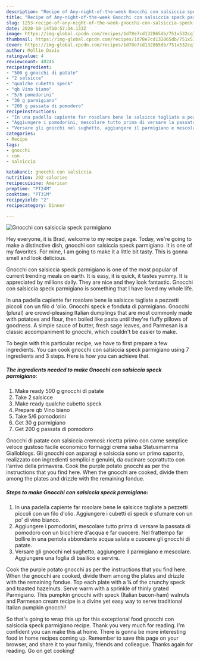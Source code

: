 ```yaml
---
description: "Recipe of Any-night-of-the-week Gnocchi con salsiccia speck parmigiano"
title: "Recipe of Any-night-of-the-week Gnocchi con salsiccia speck parmigiano"
slug: 1253-recipe-of-any-night-of-the-week-gnocchi-con-salsiccia-speck-parmigiano
date: 2020-10-14T10:57:34.133Z
image: https://img-global.cpcdn.com/recipes/1d78e7cd132865db/751x532cq70/gnocchi-con-salsiccia-speck-parmigiano-recipe-main-photo.jpg
thumbnail: https://img-global.cpcdn.com/recipes/1d78e7cd132865db/751x532cq70/gnocchi-con-salsiccia-speck-parmigiano-recipe-main-photo.jpg
cover: https://img-global.cpcdn.com/recipes/1d78e7cd132865db/751x532cq70/gnocchi-con-salsiccia-speck-parmigiano-recipe-main-photo.jpg
author: Mollie Davis
ratingvalue: 4
reviewcount: 40246
recipeingredient:
- "500 g gnocchi di patate"
- "2 salsicce"
- "qualche cubetto speck"
- "qb Vino biano"
- "5/6 pomodorini"
- "30 g parmigiano"
- "200 g passata di pomodoro"
recipeinstructions:
- "In una padella capiente far rosolare bene le salsicce tagliate a pezzetti piccoli con un filo d&#39;olio. Aggiungere i cubetti di speck e sfumare con un po&#39; di vino bianco."
- "Aggiungere i pomodorini, mescolare tutto prima di versare la passata di pomodoro con un bicchiere d&#39;acqua e far cuocere. Nel frattempo far bollire in una pentola abbondante acqua salata e cuocere gli gnocchi di patate."
- "Versare gli gnocchi nel sughetto, aggiungere il parmigiano e mescolare. Aggiungere una foglia di basilico e servire."
categories:
- Recipe
tags:
- gnocchi
- con
- salsiccia

katakunci: gnocchi con salsiccia 
nutrition: 292 calories
recipecuisine: American
preptime: "PT24M"
cooktime: "PT31M"
recipeyield: "2"
recipecategory: Dinner

---
```



![Gnocchi con salsiccia speck parmigiano](https://img-global.cpcdn.com/recipes/1d78e7cd132865db/751x532cq70/gnocchi-con-salsiccia-speck-parmigiano-recipe-main-photo.jpg)

Hey everyone, it is Brad, welcome to my recipe page. Today, we're going to make a distinctive dish, gnocchi con salsiccia speck parmigiano. It is one of my favorites. For mine, I am going to make it a little bit tasty. This is gonna smell and look delicious.

Gnocchi con salsiccia speck parmigiano is one of the most popular of current trending meals on earth. It is easy, it is quick, it tastes yummy. It is appreciated by millions daily. They are nice and they look fantastic. Gnocchi con salsiccia speck parmigiano is something that I have loved my whole life.

In una padella capiente far rosolare bene le salsicce tagliate a pezzetti piccoli con un filo d &#39;olio. Gnocchi speck e fonduta di parmigiano. Gnocchi (plural) are crowd-pleasing Italian dumplings that are most commonly made with potatoes and flour, then boiled like pasta until they&#39;re fluffy pillows of goodness. A simple sauce of butter, fresh sage leaves, and Parmesan is a classic accompaniment to gnocchi, which couldn&#39;t be easier to make.


To begin with this particular recipe, we have to first prepare a few ingredients. You can cook gnocchi con salsiccia speck parmigiano using 7 ingredients and 3 steps. Here is how you can achieve that.

<!--inarticleads1-->

##### The ingredients needed to make Gnocchi con salsiccia speck parmigiano:

1. Make ready 500 g gnocchi di patate
1. Take 2 salsicce
1. Make ready qualche cubetto speck
1. Prepare qb Vino biano
1. Take 5/6 pomodorini
1. Get 30 g parmigiano
1. Get 200 g passata di pomodoro


Gnocchi di patate con salsiccia cremosi: ricetta primo con carne semplice veloce gustoso facile economico formaggi crema salsa Statusmamma Gialloblogs. Gli gnocchi con asparagi e salsiccia sono un primo saporito, realizzato con ingredienti semplici e genuini, da cucinare soprattutto con l&#39;arrivo della primavera. Cook the purple potato gnocchi as per the instructions that you find here. When the gnocchi are cooked, divide them among the plates and drizzle with the remaining fondue. 

<!--inarticleads2-->

##### Steps to make Gnocchi con salsiccia speck parmigiano:

1. In una padella capiente far rosolare bene le salsicce tagliate a pezzetti piccoli con un filo d&#39;olio. Aggiungere i cubetti di speck e sfumare con un po&#39; di vino bianco.
1. Aggiungere i pomodorini, mescolare tutto prima di versare la passata di pomodoro con un bicchiere d&#39;acqua e far cuocere. Nel frattempo far bollire in una pentola abbondante acqua salata e cuocere gli gnocchi di patate.
1. Versare gli gnocchi nel sughetto, aggiungere il parmigiano e mescolare. Aggiungere una foglia di basilico e servire.


Cook the purple potato gnocchi as per the instructions that you find here. When the gnocchi are cooked, divide them among the plates and drizzle with the remaining fondue. Top each plate with a ¼ of the crunchy speck and toasted hazelnuts. Serve warm with a sprinkle of thinly grated Parmigiano. This pumpkin gnocchi with speck (Italian bacon-ham) walnuts and Parmesan cream recipe is a divine yet easy way to serve traditional Italian pumpkin gnocchi! 

So that's going to wrap this up for this exceptional food gnocchi con salsiccia speck parmigiano recipe. Thank you very much for reading. I'm confident you can make this at home. There is gonna be more interesting food in home recipes coming up. Remember to save this page on your browser, and share it to your family, friends and colleague. Thanks again for reading. Go on get cooking!
